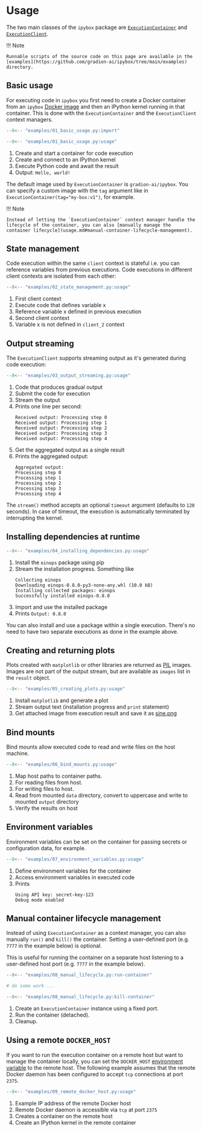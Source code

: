 # Usage

The two main classes of the `ipybox` package are [`ExecutionContainer`](api/execution_container.md) and [`ExecutionClient`](api/execution_client.md).

!!! Note

    Runnable scripts of the source code on this page are available in the [examples](https://github.com/gradion-ai/ipybox/tree/main/examples) directory.

## Basic usage

For executing code in `ipybox` you first need to create a Docker container from an `ipybox` [Docker image](installation.md#docker-image) and then an IPython kernel running in that container. This is done with the `ExecutionContainer` and the `ExecutionClient` context managers.

```python
--8<-- "examples/01_basic_usage.py:import"

--8<-- "examples/01_basic_usage.py:usage"
```

1. Create and start a container for code execution
2. Create and connect to an IPython kernel
3. Execute Python code and await the result
4. Output: `Hello, world!`

The default image used by `ExecutionContainer` is `gradion-ai/ipybox`. You can specify a custom image with the `tag` argument like in `ExecutionContainer(tag="my-box:v1")`, for example.

!!! Note

    Instead of letting the `ExecutionContainer` context manager handle the lifecycle of the container, you can also [manually manage the container lifecycle](usage.md#manual-container-lifecycle-management).


## State management

Code execution within the same `client` context is stateful i.e. you can reference variables from previous executions. Code executions in different client contexts are isolated from each other:

```python
--8<-- "examples/02_state_management.py:usage"
```

1. First client context
2. Execute code that defines variable x
3. Reference variable x defined in previous execution
4. Second client context
5. Variable x is not defined in `client_2` context

## Output streaming

The `ExecutionClient` supports streaming output as it's generated during code execution:

```python
--8<-- "examples/03_output_streaming.py:usage"
```

1. Code that produces gradual output
2. Submit the code for execution
3. Stream the output
4. Prints one line per second:
    ```
    Received output: Processing step 0
    Received output: Processing step 1
    Received output: Processing step 2
    Received output: Processing step 3
    Received output: Processing step 4
    ```
5. Get the aggregated output as a single result
6. Prints the aggregated output:
    ```
    Aggregated output:
    Processing step 0
    Processing step 1
    Processing step 2
    Processing step 3
    Processing step 4
    ```

The `stream()` method accepts an optional `timeout` argument (defaults to `120` seconds). In case of timeout, the execution is automatically terminated by interrupting the kernel.

## Installing dependencies at runtime

```python
--8<-- "examples/04_installing_dependencies.py:usage"
```

1. Install the `einops` package using pip
2. Stream the installation progress. Something like
    ```
    Collecting einops
    Downloading einops-0.8.0-py3-none-any.whl (10.0 kB)
    Installing collected packages: einops
    Successfully installed einops-0.8.0
    ```
3. Import and use the installed package
4. Prints `Output: 0.8.0`

You can also install and use a package within a single execution. There's no need to have two separate executions as done in the example above.

## Creating and returning plots

Plots created with `matplotlib` or other libraries are returned as [PIL](https://pillow.readthedocs.io) images. Images are not part of the output stream, but are available as `images` list in the `result` object.

```python
--8<-- "examples/05_creating_plots.py:usage"
```

1. Install `matplotlib` and generate a plot
2. Stream output text (installation progress and `print` statement)
3. Get attached image from execution result and save it as [sine.png](img/sine.png)

## Bind mounts

Bind mounts allow executed code to read and write files on the host machine.

```python
--8<-- "examples/06_bind_mounts.py:usage"
```

1. Map host paths to container paths.
2. For reading files from host.
3. For writing files to host.
4. Read from mounted `data` directory, convert to uppercase and write to mounted `output` directory
5. Verify the results on host

## Environment variables

Environment variables can be set on the container for passing secrets or configuration data, for example.

```python
--8<-- "examples/07_environment_variables.py:usage"
```

1. Define environment variables for the container
2. Access environment variables in executed code
3. Prints
    ```
    Using API key: secret-key-123
    Debug mode enabled
    ```

## Manual container lifecycle management

Instead of using `ExecutionContainer` as a context manager, you can also manually `run()` and `kill()` the container. Setting a user-defined port (e.g. `7777` in the example below) is optional.


This is useful for running the container on a separate host listening to a user-defined host port (e.g. `7777` in the example below).

```python
--8<-- "examples/08_manual_lifecycle.py:run-container"

# do some work ...

--8<-- "examples/08_manual_lifecycle.py:kill-container"
```

1. Create an `ExecutionContainer` instance using a fixed port.
2. Run the container (detached).
3. Cleanup.


## Using a remote `DOCKER_HOST`

If you want to run the execution container on a remote host but want to manage the container locally, you can set the `DOCKER_HOST` [environment variable](https://docs.docker.com/reference/cli/docker/#environment-variables) to the remote host. The following example assumes that the remote Docker daemon has been configured to accept `tcp` connections at port `2375`.

```python
--8<-- "examples/09_remote_docker_host.py:usage"
```

1. Example IP address of the remote Docker host
2. Remote Docker daemon is accessible via `tcp` at port `2375`
3. Creates a container on the remote host
4. Create an IPython kernel in the remote container
